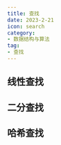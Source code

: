 ```yaml
---
title: 查找
date: 2023-2-21
icon: search
category:
- 数据结构与算法
tag:
- 查找
---
```






## 线性查找



## 二分查找



## 哈希查找
